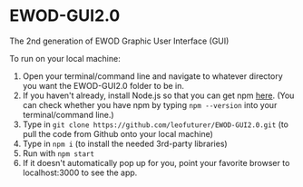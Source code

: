 # EWOD-GUI2.0
The 2nd generation of EWOD Graphic User Interface (GUI)

To run on your local machine:
1. Open your terminal/command line and navigate to whatever directory you want the EWOD-GUI2.0 folder to be in.
2. If you haven't already, install Node.js so that you can get npm [here](https://nodejs.org/en/download/). (You can check whether you have npm by typing ```npm --version``` into your terminal/command line.)
3. Type in ```git clone https://github.com/leofuturer/EWOD-GUI2.0.git``` (to pull the code from Github onto your local machine)
4. Type in ```npm i``` (to install the needed 3rd-party libraries)
5. Run with ```npm start``` 
6. If it doesn't automatically pop up for you, point your favorite browser to localhost:3000 to see the app.